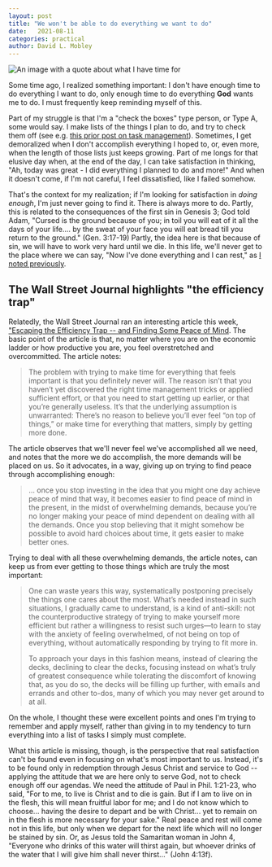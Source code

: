 ```yaml
---
layout: post
title: "We won't be able to do everything we want to do"
date:   2021-08-11
categories: practical
author: David L. Mobley
---
```


![An image with a quote about what I have time for](https://heisfaithful.github.io/images/task_quote.jpg)

Some time ago, I realized something important: I don't have enough time to do everything I want to do, only enough time to do everything **God** wants me to do. I must frequently keep reminding myself of this.

Part of my struggle is that I'm a "check the boxes" type person, or Type A, some would say. I make lists of the things I plan to do, and try to check them off (see e.g. [this prior post on task management](https://heisfaithful.github.io/practical/2020/01/21/tasks.html)). Sometimes, I get demoralized when I don't accomplish everything I hoped to, or, even more, when the length of those lists just keeps growing. Part of me longs for that elusive day when, at the end of the day, I can take satisfaction in thinking, "Ah, today was great - I did everything I planned to do and more!" And when it doesn't come, if I'm not careful, I feel dissatisfied, like I failed somehow.

That's the context for my realization; if I'm looking for satisfaction in *doing enough*, I'm just never going to find it. There is always more to do. Partly, this is related to the consequences of the first sin in Genesis 3; God told Adam, "Cursed is the ground because of you; in toil you will eat of it all the days of your life.... by the sweat of your face you will eat bread till you return to the ground." (Gen. 3:17-19) Partly, the idea here is that because of sin, we will have to work very hard until we die. In this life, we'll never get to the place where we can say, "Now I've done everything and I can rest," as [I noted previously](https://heisfaithful.github.io/sermons/2020/09/24/sermon.html).

## The Wall Street Journal highlights "the efficiency trap"

Relatedly, the Wall Street Journal ran an interesting article this week, ["Escaping the Efficiency Trap -- and Finding Some Peace of Mind](https://www.wsj.com/articles/escaping-the-efficiency-trapand-finding-some-peace-of-mind-11628262751). The basic point of the article is that, no matter where you are on the economic ladder or how productive you are, you feel overstretched and overcommitted. The article notes:

> The problem with trying to make time for everything that feels important is that you definitely never will. The reason isn’t that you haven’t yet discovered the right time management tricks or applied sufficient effort, or that you need to start getting up earlier, or that you’re generally useless. It’s that the underlying assumption is unwarranted: There’s no reason to believe you’ll ever feel “on top of things,” or make time for everything that matters, simply by getting more done.

The article observes that we'll never feel we've accomplished all we need, and notes that the more we do accomplish, the more demands will be placed on us. So it advocates, in a way, giving up on trying to find peace through accomplishing enough:
> ... once you stop investing in the idea that you might one day achieve peace of mind that way, it becomes easier to find peace of mind in the present, in the midst of overwhelming demands, because you’re no longer making your peace of mind dependent on dealing with all the demands. Once you stop believing that it might somehow be possible to avoid hard choices about time, it gets easier to make better ones.

Trying to deal with all these overwhelming demands, the article notes, can keep us from ever getting to those things which are truly the most important:
> One can waste years this way, systematically postponing precisely the things one cares about the most. What’s needed instead in such situations, I gradually came to understand, is a kind of anti-skill: not the counterproductive strategy of trying to make yourself more efficient but rather a willingness to resist such urges—to learn to stay with the anxiety of feeling overwhelmed, of not being on top of everything, without automatically responding by trying to fit more in.
>
> To approach your days in this fashion means, instead of clearing the decks, declining to clear the decks, focusing instead on what’s truly of greatest consequence while tolerating the discomfort of knowing that, as you do so, the decks will be filling up further, with emails and errands and other to-dos, many of which you may never get around to at all.

On the whole, I thought these were excellent points and ones I'm trying to remember and apply myself, rather than giving in to my tendency to turn everything into a list of tasks I simply must complete.

What this article is missing, though, is the perspective that real satisfaction can't be found even in focusing on what's most important to us. Instead, it's to be found only in redemption through Jesus Christ and service to God -- applying the attitude that we are here only to serve God, not to check enough off our agendas. We need the attitude of Paul in Phil. 1:21-23, who said, "For to me, to live is Christ and to die is gain. But if I am to live on in the flesh, this will mean fruitful labor for me; and I do not know which to choose... having the desire to depart and be with Christ... yet to remain on in the flesh is more necessary for your sake." Real peace and rest will come not in this life, but only when we depart for the next life which will no longer be stained by sin. Or, as Jesus told the Samaritan woman in John 4, "Everyone who drinks of this water will thirst again, but whoever drinks of the water that I will give him shall never thirst..." (John 4:13f).
